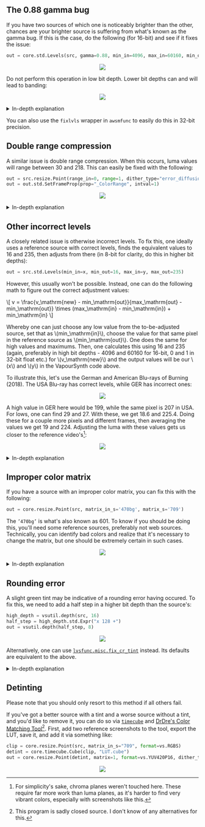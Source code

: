 ## The 0.88 gamma bug

If you have two sources of which one is noticeably brighter than the other, chances are your brighter source is suffering from what's known as the gamma bug.
If this is the case, do the following (for 16-bit) and see if it fixes the issue:

```py
out = core.std.Levels(src, gamma=0.88, min_in=4096, max_in=60160, min_out=4096, max_out=60160, planes=0)
```

<p align="center">
<img src='Pictures/gamma_before.png' onmouseover="this.src='Pictures/gamma_after.png';" onmouseout="this.src='Pictures/gamma_before.png';" />
</p>

Do not perform this operation in low bit depth. Lower bit depths can and will lead to banding:
<p align="center">
<img src='Pictures/gamma_lbd.png' onmouseover="this.src='Pictures/gamma_hbd.png';" onmouseout="this.src='Pictures/gamma_lbd.png';" />
</p>

<details>
<summary>In-depth explanation</summary>
This error seems to stem from Apple software.  <a href="https://vitrolite.wordpress.com/2010/12/31/quicktime_gamma_bug/">This blog post</a> is one of the few mentions of this blug one can find online.

The reason for this is likely that the software unnecessarily tries to convert between NTSC gamma (2.2) and PC gamma (2.5), as \\(\frac{2.2}{2.5}=0.88\\).

To undo this, every value just has to be raised to the power of 0.88, although TV range normalization has to be done:

\\[
v_\mathrm{new} = \left( \frac{v - min_\mathrm{in}}{max_\mathrm{in} - min_\mathrm{in}} \right) ^ {0.88} \times (max_\mathrm{out} - min_\mathrm{out}) + min_\mathrm{out}
\\]

For those curious on how the gamma bug source and source will differ: all values other than 16, 232, 233, 234, and 235 are different, with the largest and most common difference being 10, lasting from 63 until 125.
As an equal number of values can be hit and the operation is usually performed in high bit depth, significant detail loss is unlikely.
However, do note that, no matter the bit depth, this is a lossy process.

</details>

You can also use the `fixlvls` wrapper in `awsmfunc` to easily do this in 32-bit precision.

## Double range compression

A similar issue is double range compression.  When this occurs, luma values will range between 30 and 218.  This can easily be fixed with the following:

```py
out = src.resize.Point(range_in=0, range=1, dither_type="error_diffusion")
out = out.std.SetFrameProp(prop="_ColorRange", intval=1)
```

<p align="center">
<img src='Pictures/double_range_compression0.png' onmouseover="this.src='Pictures/double_range_compression1.png';" onmouseout="this.src='Pictures/double_range_compression0.png';" />
</p>

<details>
<summary>In-depth explanation</summary>
This issue means something or someone during the encoding pipeline assumed the input to be full range despite it already being in limited range.  As the end result usually has to be limited range, this perceived issue is "fixed".

One can also do the exact same in <code>std.Levels</code> actually.  The following math is applied for changing range:

\\[
v_\mathrm{new} = \left( \frac{v - min_\mathrm{in}}{max_\mathrm{in} - min_\mathrm{in}} \right) \times (max_\mathrm{out} - min_\mathrm{out}) + min_\mathrm{out}
\\]

For range compression, the following values are used:
\\[
min_\mathrm{in} = 0 \qquad max_\mathrm{in} = 255 \qquad min_\mathrm{out} = 16 \qquad max_\mathrm{out} = 235
\\]

As the zlib resizers use 32-bit precision to perform this internally, it's easiest to just use those.  However, these will change the file's <code>_ColorRange</code> property, hence the need for <code>std.SetFrameProp</code>. 

</details>

## Other incorrect levels

A closely related issue is otherwise incorrect levels.  To fix this, one ideally uses a reference source with correct levels, finds the equivalent values to 16 and 235, then adjusts from there (in 8-bit for clarity, do this in higher bit depths):

```py
out = src.std.Levels(min_in=x, min_out=16, max_in=y, max_out=235)
```

However, this usually won't be possible.  Instead, one can do the following math to figure out the correct adjustment values:

\\[
v = \frac{v_\mathrm{new} - min_\mathrm{out}}{max_\mathrm{out} - min_\mathrm{out}} \times (max_\mathrm{in} - min_\mathrm{in}) + min_\mathrm{in}
\\]

Whereby one can just choose any low value from the to-be-adjusted source, set that as \\(min_\mathrm{in}\\), choose the value for that same pixel in the reference source as \\(min_\mathrm{out}\\).  One does the same for high values and maximums.  Then, one calculates this using 16 and 235 (again, preferably in high bit depths - 4096 and 60160 for 16-bit, 0 and 1 in 32-bit float etc.) for \\(v_\mathrm{new}\\) and the output values will be our \\(x\\) and \\(y\\) in the VapourSynth code above.

To illustrate this, let's use the German and American Blu-rays of Burning (2018).  The USA Blu-ray has correct levels, while GER has incorrect ones:

<p align="center">
<img src='Pictures/burning_usa0.png' onmouseover="this.src='Pictures/burning_ger0.png';" onmouseout="this.src='Pictures/burning_usa0.png';" />
</p>

A high value in GER here would be 199, while the same pixel is 207 in USA.  For lows, one can find 29 and 27.  With these, we get 18.6 and 225.4.  Doing these for a couple more pixels and different frames, then averaging the values we get 19 and 224.  Adjusting the luma with these values gets us closer to the reference video's[^1]:

<p align="center">
<img src='Pictures/burning_ger_fixed0.png' onmouseover="this.src='Pictures/burning_usa_fixed0.png';" onmouseout="this.src='Pictures/burning_ger_fixed0.png';" />
</p>

<details>
<summary>In-depth explanation</summary>
Those who have read the previous explanations should recognize this function, as it is the inverse of the function used for level adjustment.  We simply reverse it, set our desired values as \(v_\mathrm{new}\) and calculate.
</details>

## Improper color matrix

If you have a source with an improper color matrix, you can fix this
with the following:

```py
out = core.resize.Point(src, matrix_in_s='470bg', matrix_s='709')
```

The `’470bg’` is what's also known as 601. To know if you should be
doing this, you'll need some reference sources, preferably not web
sources. Technically, you can identify bad colors and realize that it's
necessary to change the matrix, but one should be extremely certain in such cases.

<p align="center">
<img src='Pictures/burning_matrix_before.png' onmouseover="this.src='Pictures/burning_matrix_after.png';" onmouseout="this.src='Pictures/burning_matrix_before.png';" />
</p>

<details>
<summary>In-depth explanation</summary>
Color matrices define how conversion between YCbCr and RGB takes place.  As RGB naturally doesn't have any subsampling, the clip is first converted from 4:2:0 to 4:4:4, then from YCbCr to RGB, then the process is reverted.  During the YCbCr to RGB conversion, we assume Rec.601 matrix coefficients, while during the conversion back, we specify Rec.709.

The reason why it's difficult to know whether the incorrect standard was assumed is because the two cover a similar range of CIE 1931.  The chromaticity diagrams should make this obvious (Rec.2020 included as a reference):

<p align="center">
<img src='Pictures/colorspaces.svg'/>
</p>

</details>

## Rounding error

A slight green tint may be indicative of a rounding error having occured.
To fix this, we need to add a half step in a higher bit depth than the source's:

```py
high_depth = vsutil.depth(src, 16)
half_step = high_depth.std.Expr("x 128 +")
out = vsutil.depth(half_step, 8)
```

<p align="center">
<img src='Pictures/rounding_0.png' onmouseover="this.src='Pictures/rounding_1.png';" onmouseout="this.src='Pictures/rounding_0.png';" />
</p>

Alternatively, one can use [`lvsfunc.misc.fix_cr_tint`](https://github.com/Irrational-Encoding-Wizardry/lvsfunc) instead.
Its defaults are equivalent to the above.

<details>
<summary>In-depth explanation</summary>
When the studio went from their 10-bit master to 8-bit, their software may have always rounded down (e.g. 1.9 would be rounded to 1).
Our way of solving this simply adds an 8-bit half step, as \(0.5 \times 2 ^ {16 - 8} = 128\).
</details>

## Detinting

Please note that you should only resort to this method if all others fail.

If you've got a better source with a tint and a worse source without a
tint, and you'd like to remove it, you can do so via [`timecube`](https://github.com/sekrit-twc/timecube) and
[DrDre's Color Matching Tool](https://valeyard.net/2017/03/drdres-color-matching-tool-v1-2.php)[^2]. First, add two reference screenshots
to the tool, export the LUT, save it, and add it via something like:

```py
clip = core.resize.Point(src, matrix_in_s="709", format=vs.RGBS)
detint = core.timecube.Cube(clip, "LUT.cube")
out = core.resize.Point(detint, matrix=1, format=vs.YUV420P16, dither_type="error_diffusion")
```

<p align="center">
<img src='Pictures/detint_before2.png' onmouseover="this.src='Pictures/detint_after2.png';" onmouseout="this.src='Pictures/detint_before2.png';" />
</p>

[^1]: For simplicity's sake, chroma planes weren't touched here.  These require far more work than luma planes, as it's harder to find very vibrant colors, especially with screenshots like this.

[^2]: This program is sadly closed source.  I don't know of any alternatives for this.
